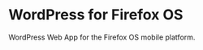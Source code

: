 WordPress for Firefox OS
========================

WordPress Web App for the Firefox OS mobile platform.
